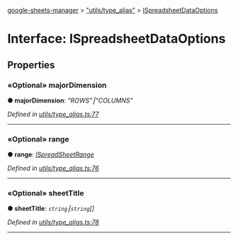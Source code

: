 [google-sheets-manager](../README.md) > ["utils/type_alias"](../modules/_utils_type_alias_.md) > [ISpreadsheetDataOptions](../interfaces/_utils_type_alias_.ispreadsheetdataoptions.md)



# Interface: ISpreadsheetDataOptions


## Properties
<a id="majordimension"></a>

### «Optional» majorDimension

**●  majorDimension**:  *"ROWS"⎮"COLUMNS"* 

*Defined in [utils/type_alias.ts:77](https://github.com/AbdelrahmanRamadan/google-sheets-manager/blob/8df96f0/src/utils/type_alias.ts#L77)*





___

<a id="range"></a>

### «Optional» range

**●  range**:  *[ISpreadSheetRange](_utils_type_alias_.ispreadsheetrange.md)* 

*Defined in [utils/type_alias.ts:76](https://github.com/AbdelrahmanRamadan/google-sheets-manager/blob/8df96f0/src/utils/type_alias.ts#L76)*





___

<a id="sheettitle"></a>

### «Optional» sheetTitle

**●  sheetTitle**:  *`string`⎮`string`[]* 

*Defined in [utils/type_alias.ts:78](https://github.com/AbdelrahmanRamadan/google-sheets-manager/blob/8df96f0/src/utils/type_alias.ts#L78)*





___


